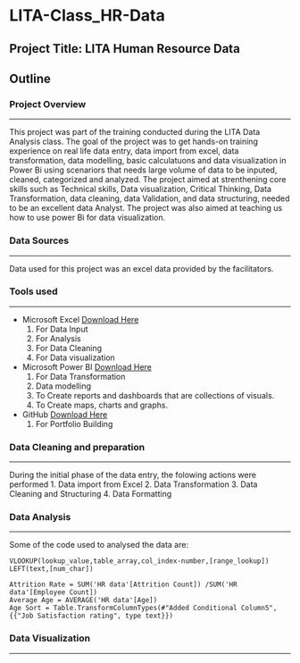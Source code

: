 # LITA-Class_HR-Data

## Project Title: LITA Human Resource Data

## Outline

### Project Overview
---
This project was part of the training conducted during the LITA Data Analysis class. The goal of the project was to get hands-on training experience on real life data entry, data 
import from excel, data transformation, data modelling, basic calculatuons and data visualization in Power Bi using scenariors that needs large volume of data to be inputed, cleaned, categorized and analyzed. The project 
aimed at strenthening core skills such as Technical skills, Data visualization, Critical Thinking, Data Transformation, data cleaning, data Validation, and data structuring,
needed to be an excellent data Analyst. The project was also aimed at teaching us how to use power Bi for data visualization.  

### Data Sources
---
Data used for this project was an excel data provided by the facilitators.

### Tools used
---
-  Microsoft Excel [Download Here](https://www.microsoftexcel.com)
     1. For Data Input
     2. For Analysis
     3. For Data Cleaning
     4. For Data visualization
-  Microsoft Power BI [Download Here](https://www.microsoftpowerbi.com)
     1. For Data Transformation
     2. Data modelling
     3. To Create reports and dashboards that are collections of visuals.
     4. To Create maps, charts and graphs.
-  GitHub [Download Here](https://www.github.com)
     1. For Portfolio Building
  
### Data Cleaning and preparation
---
During the initial phase of the data entry, the folowing actions were performed
     1. Data import from Excel
     2. Data Transformation
     3. Data Cleaning and Structuring
     4. Data Formatting

### Data Analysis
---
Some of the code used to analysed the data are:
```Excel
VLOOKUP(lookup_value,table_array,col_index-number,[range_lookup])
LEFT(text,[num_char])
```
```Power BI
Attrition Rate = SUM('HR data'[Attrition Count]) /SUM('HR data'[Employee Count])
Average Age = AVERAGE('HR data'[Age])
Age Sort = Table.TransformColumnTypes(#"Added Conditional Column5",{{"Job Satisfaction rating", type text}})
```

### Data Visualization
---
